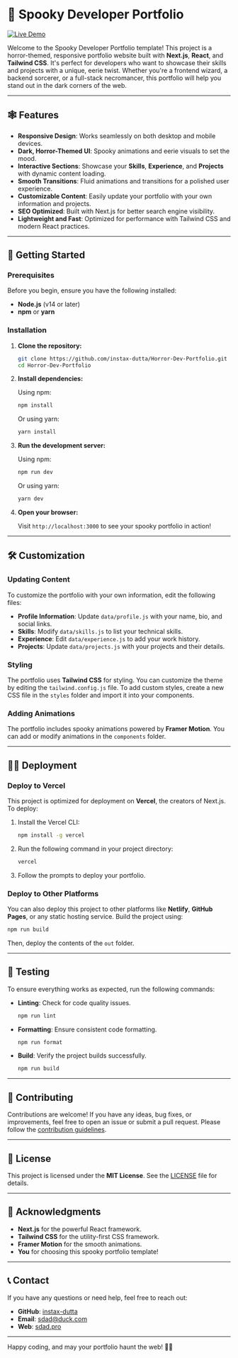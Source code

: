 # 🎃 Spooky Developer Portfolio

[![Live Demo](https://img.shields.io/badge/Live%20Demo-View%20Portfolio-brightgreen?style=for-the-badge)](https://horror-dev-portfolio.vercel.app)  

Welcome to the Spooky Developer Portfolio template! This project is a horror-themed, responsive portfolio website built with **Next.js**, **React**, and **Tailwind CSS**. It's perfect for developers who want to showcase their skills and projects with a unique, eerie twist. Whether you're a frontend wizard, a backend sorcerer, or a full-stack necromancer, this portfolio will help you stand out in the dark corners of the web.

---

## 🕸️ Features

- **Responsive Design**: Works seamlessly on both desktop and mobile devices.
- **Dark, Horror-Themed UI**: Spooky animations and eerie visuals to set the mood.
- **Interactive Sections**: Showcase your **Skills**, **Experience**, and **Projects** with dynamic content loading.
- **Smooth Transitions**: Fluid animations and transitions for a polished user experience.
- **Customizable Content**: Easily update your portfolio with your own information and projects.
- **SEO Optimized**: Built with Next.js for better search engine visibility.
- **Lightweight and Fast**: Optimized for performance with Tailwind CSS and modern React practices.

---

## 🚀 Getting Started

### Prerequisites

Before you begin, ensure you have the following installed:

- **Node.js** (v14 or later)
- **npm** or **yarn**

### Installation

1. **Clone the repository:**

   ```bash
   git clone https://github.com/instax-dutta/Horror-Dev-Portfolio.git
   cd Horror-Dev-Portfolio
   ```

2. **Install dependencies:**

   Using npm:

   ```bash
   npm install
   ```

   Or using yarn:

   ```bash
   yarn install
   ```

3. **Run the development server:**

   Using npm:

   ```bash
   npm run dev
   ```

   Or using yarn:

   ```bash
   yarn dev
   ```

4. **Open your browser:**

   Visit `http://localhost:3000` to see your spooky portfolio in action!

---

## 🛠️ Customization

### Updating Content

To customize the portfolio with your own information, edit the following files:

- **Profile Information**: Update `data/profile.js` with your name, bio, and social links.
- **Skills**: Modify `data/skills.js` to list your technical skills.
- **Experience**: Edit `data/experience.js` to add your work history.
- **Projects**: Update `data/projects.js` with your projects and their details.

### Styling

The portfolio uses **Tailwind CSS** for styling. You can customize the theme by editing the `tailwind.config.js` file. To add custom styles, create a new CSS file in the `styles` folder and import it into your components.

### Adding Animations

The portfolio includes spooky animations powered by **Framer Motion**. You can add or modify animations in the `components` folder.

---

## 🧙‍♂️ Deployment

### Deploy to Vercel

This project is optimized for deployment on **Vercel**, the creators of Next.js. To deploy:

1. Install the Vercel CLI:

   ```bash
   npm install -g vercel
   ```

2. Run the following command in your project directory:

   ```bash
   vercel
   ```

3. Follow the prompts to deploy your portfolio.

### Deploy to Other Platforms

You can also deploy this project to other platforms like **Netlify**, **GitHub Pages**, or any static hosting service. Build the project using:

```bash
npm run build
```

Then, deploy the contents of the `out` folder.

---

## 🧪 Testing

To ensure everything works as expected, run the following commands:

- **Linting**: Check for code quality issues.

  ```bash
  npm run lint
  ```

- **Formatting**: Ensure consistent code formatting.

  ```bash
  npm run format
  ```

- **Build**: Verify the project builds successfully.

  ```bash
  npm run build
  ```

---

## 🤝 Contributing

Contributions are welcome! If you have any ideas, bug fixes, or improvements, feel free to open an issue or submit a pull request. Please follow the [contribution guidelines](CONTRIBUTING.md).

---

## 📜 License

This project is licensed under the **MIT License**. See the [LICENSE](LICENSE) file for details.

---

## 👻 Acknowledgments

- **Next.js** for the powerful React framework.
- **Tailwind CSS** for the utility-first CSS framework.
- **Framer Motion** for the smooth animations.
- **You** for choosing this spooky portfolio template!

---

## 📞 Contact

If you have any questions or need help, feel free to reach out:

- **GitHub**: [instax-dutta](https://github.com/instax-dutta)
- **Email**: [sdad@duck.com](mailto:sdad@duck.com)
- **Web**: [sdad.pro](https://sdad.pro)

---

Happy coding, and may your portfolio haunt the web! 🎃👻  
